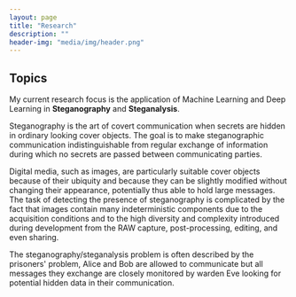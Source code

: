 ```yaml
---
layout: page
title: "Research"
description: ""
header-img: "media/img/header.png"
---
```


Topics
-----------------
My current research focus is the application of Machine Learning and Deep Learning in **Steganography** and **Steganalysis**. 

Steganography is the art of covert communication when secrets are hidden in ordinary looking cover objects. The goal is to make steganographic communication indistinguishable from regular exchange of information during which no secrets are passed between communicating parties.

Digital media, such as images, are particularly suitable cover objects because of their ubiquity and because they can be slightly modified without changing their appearance, potentially thus able to hold large messages. The task of detecting the presence of steganography is complicated by the fact that images contain many indeterministic components due to the acquisition conditions and to the high diversity and complexity introduced during development from the RAW capture, post-processing, editing, and even sharing.

The steganography/steganalysis problem is often described by the prisoners' problem, Alice and Bob are allowed to communicate but all messages they exchange are closely monitored by warden Eve looking for potential hidden data in their communication.
